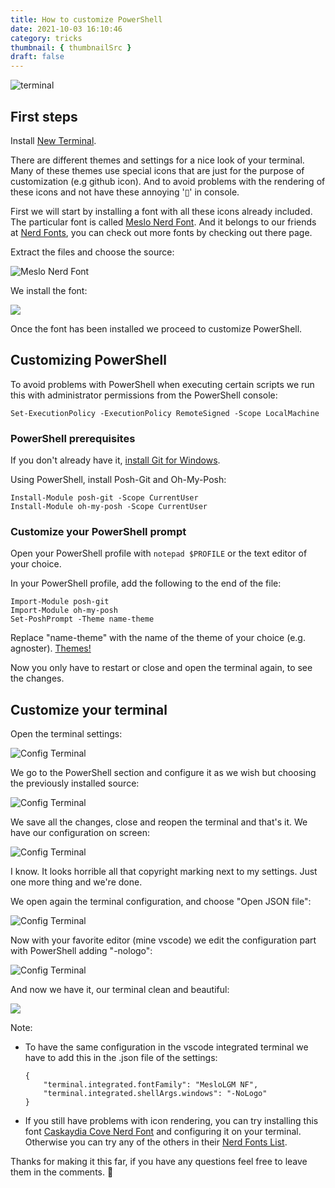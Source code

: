 ```yaml
---
title: How to customize PowerShell
date: 2021-10-03 16:10:46
category: tricks
thumbnail: { thumbnailSrc }
draft: false
---
```


![terminal](../img/blog-003-img-1.png)

## First steps

Install [New Terminal](https://aka.ms/terminal).

There are different themes and settings for a nice look of your terminal. Many of these themes use special icons that are just for the purpose of customization (e.g github icon). And to avoid problems with the rendering of these icons and not have these annoying '▯' in console.

First we will start by installing a font with all these icons already included. The particular font is called [Meslo Nerd Font](https://github.com/ryanoasis/nerd-fonts/releases/download/v2.1.0/Meslo.zip). And it belongs to our friends at [Nerd Fonts](https://www.nerdfonts.com/#home), you can check out more fonts by checking out there page.

Extract the files and choose the source:

![Meslo Nerd Font](../img/blog-003-img-2.png)

We install the font:

![](../img/blog-003-img-3.png)

Once the font has been installed we proceed to customize PowerShell.

## Customizing PowerShell

To avoid problems with PowerShell when executing certain scripts we run this with administrator permissions from the PowerShell console:

```
Set-ExecutionPolicy -ExecutionPolicy RemoteSigned -Scope LocalMachine
```

### PowerShell prerequisites

If you don't already have it, [install Git for Windows](https://git-scm.com/downloads).

Using PowerShell, install Posh-Git and Oh-My-Posh:

```
Install-Module posh-git -Scope CurrentUser
Install-Module oh-my-posh -Scope CurrentUser
```

### Customize your PowerShell prompt

Open your PowerShell profile with `notepad $PROFILE` or the text editor of your choice.

In your PowerShell profile, add the following to the end of the file:

```
Import-Module posh-git
Import-Module oh-my-posh
Set-PoshPrompt -Theme name-theme
```

Replace "name-theme" with the name of the theme of your choice (e.g. agnoster). [Themes!](https://ohmyposh.dev/docs/themes)

Now you only have to restart or close and open the terminal again, to see the changes.

## Customize your terminal

Open the terminal settings:

![Config Terminal](../img/blog-003-img-4.png)

We go to the PowerShell section and configure it as we wish but choosing the previously installed source:

![Config Terminal](../img/blog-003-img-5.png)

We save all the changes, close and reopen the terminal and that's it. We have our configuration on screen:

![Config Terminal](../img/blog-003-img-6.png)

I know. It looks horrible all that copyright marking next to my settings. Just one more thing and we're done.

We open again the terminal configuration, and choose "Open JSON file":

![Config Terminal](../img/blog-003-img-7.png)

Now with your favorite editor (mine vscode) we edit the configuration part with PowerShell adding "-nologo":

![Config Terminal](../img/blog-003-img-8.png)

And now we have it, our terminal clean and beautiful:

![](../img/blog-003-img-9.png)

Note:

- To have the same configuration in the vscode integrated terminal we have to add this in the .json file of the settings:

  ```
  {
      "terminal.integrated.fontFamily": "MesloLGM NF",
      "terminal.integrated.shellArgs.windows": "-NoLogo"
  }
  ```

- If you still have problems with icon rendering, you can try installing this font [Caskaydia Cove Nerd Font](https://github.com/ryanoasis/nerd-fonts/releases/download/v2.1.0/CascadiaCode.zip) and configuring it on your terminal. Otherwise you can try any of the others in their [Nerd Fonts List](https://www.nerdfonts.com/font-downloads).

Thanks for making it this far, if you have any questions feel free to leave them in the comments. 🎉
